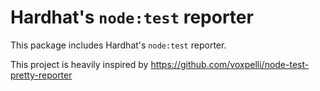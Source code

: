 # Hardhat's `node:test` reporter

This package includes Hardhat's `node:test` reporter.

This project is heavily inspired by https://github.com/voxpelli/node-test-pretty-reporter

